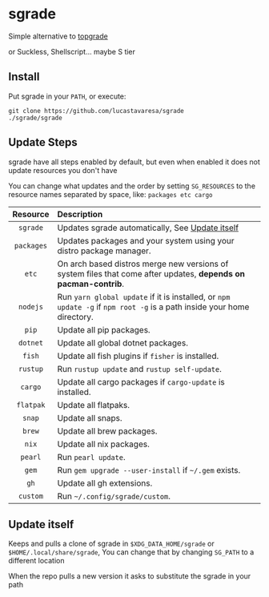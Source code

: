 # sgrade

Simple alternative to [topgrade](https://github.com/topgrade-rs/topgrade)

or Suckless, Shellscript... maybe S tier

## Install

Put sgrade in your `PATH`, or execute:

```shellscript
git clone https://github.com/lucastavaresa/sgrade
./sgrade/sgrade
```

## Update Steps

sgrade have all steps enabled by default, but even when enabled
it does not update resources you don't have

You can change what updates and the order by setting `SG_RESOURCES`
to the resource names separated by space, like: `packages etc cargo`

| Resource   | Description                                                                                                            |
|:----------:|:-----------------------------------------------------------------------------------------------------------------------|
| `sgrade`   | Updates sgrade automatically, See [Update itself](https://github.com/LucasTavaresA/sgrade#update-itself)               |
| `packages` | Updates packages and your system using your distro package manager.                                                    |
| `etc`      | On arch based distros merge new versions of system files that come after updates, **depends on pacman-contrib**.       |
| `nodejs`   | Run `yarn global update` if it is installed, or `npm update -g` if `npm root -g` is a path inside your home directory. |
| `pip`      | Update all pip packages.                                                                                               |
| `dotnet`   | Update all global dotnet packages.                                                                                     |
| `fish`     | Update all fish plugins if `fisher` is installed.                                                                      |
| `rustup`   | Run `rustup update` and `rustup self-update`.                                                                          |
| `cargo`    | Update all cargo packages if `cargo-update` is installed.                                                              |
| `flatpak`  | Update all flatpaks.                                                                                                   |
| `snap`     | Update all snaps.                                                                                                      |
| `brew`     | Update all brew packages.                                                                                              |
| `nix`      | Update all nix packages.                                                                                               |
| `pearl`    | Run `pearl update`.                                                                                                    |
| `gem`      | Run `gem upgrade --user-install` if `~/.gem` exists.                                                                   |
| `gh`       | Update all gh extensions.                                                                                              |
| `custom`   | Run `~/.config/sgrade/custom`.                                                                                         |

## Update itself

Keeps and pulls a clone of sgrade in `$XDG_DATA_HOME/sgrade` or `$HOME/.local/share/sgrade`,
You can change that by changing `SG_PATH` to a different location

When the repo pulls a new version it asks to substitute the sgrade in your path

